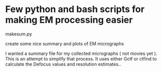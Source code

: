 # Few python and bash scripts for making EM processing easier

makesum.py

create some nice summary and plots of EM micrographs

I wanted a summary file for my collected micrographs ( not movies yet ). This is an attempt to simplify that process. It uses either Gctf or ctfind to calculate the Defocus values and resolution estimates.. 


